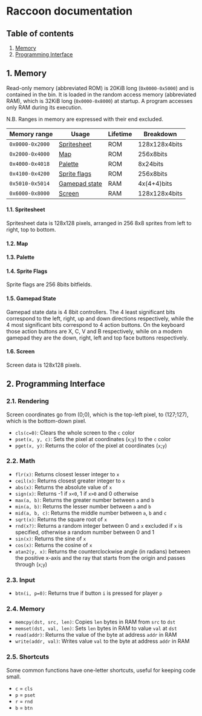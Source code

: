 # Raccoon documentation

## Table of contents
1. [Memory](#1-memory)
2. [Programming Interface](#2-programming-interface)

## 1. Memory

Read-only memory (abbreviated ROM) is 20KiB long (`0x0000-0x5000`) and is contained in the bin. It is loaded in the random access memory (abbreviated RAM), which is 32KiB long (`0x0000-0x8000`) at startup. A program accesses only RAM during its execution.

N.B. Ranges in memory are expressed with their end excluded. 

| Memory range | Usage | Lifetime | Breakdown
| --- | --- | --- | ---
| `0x0000-0x2000` | [Spritesheet](#11-spritesheet) | ROM | 128x128x4bits
| `0x2000-0x4000` | [Map](#12-map) | ROM | 256x8bits
| `0x4000-0x4018` | [Palette](#13-palette) | ROM | 8x24bits
| `0x4100-0x4200` | [Sprite flags](#14-sprite-flags) | ROM | 256x8bits
| `0x5010-0x5014` | [Gamepad state](#15-gamepad-state) | RAM | 4x(4+4)bits
| `0x6000-0x8000` | [Screen](#16-screen) | RAM | 128x128x4bits

#### 1.1. Spritesheet

Spritesheet data is 128x128 pixels, arranged in 256 8x8 sprites from left to right, top to bottom.

#### 1.2. Map

#### 1.3. Palette

#### 1.4. Sprite Flags

Sprite flags are 256 8bits bitfields.

#### 1.5. Gamepad State

Gamepad state data is 4 8bit controllers. The 4 least significant bits correspond to the left, right, up and down directions respectively, while the 4 most significant bits correspond to 4 action buttons. On the keyboard those action buttons are X, C, V and B respectively, while on a modern gamepad they are the down, right, left and top face buttons respectively.

#### 1.6. Screen

Screen data is 128x128 pixels.

## 2. Programming Interface

### 2.1. Rendering

Screen coordinates go from (0;0), which is the top-left pixel, to (127;127), which is the bottom-down pixel.

- `cls(c=0)`: Clears the whole screen to the `c` color
- `pset(x, y, c)`: Sets the pixel at coordinates (`x`;`y`) to the `c` color
- `pget(x, y)`: Returns the color of the pixel at coordinates (`x`;`y`)

### 2.2. Math

- `flr(x)`: Returns closest lesser integer to `x`
- `ceil(x)`: Returns closest greater integer to `x`
- `abs(x)`: Returns the absolute value of `x`
- `sign(x)`: Returns -1 if `x<0`, 1 if `x>0` and 0 otherwise
- `max(a, b)`: Returns the greater number between `a` and `b`
- `min(a, b)`: Returns the lesser number between `a` and `b`
- `mid(a, b, c)`: Returns the middle number between `a`, `b` and `c`
- `sqrt(x)`: Returns the square root of `x`
- `rnd(x?)`: Returns a random integer between 0 and `x` excluded if `x` is specified, otherwise a random number between 0 and 1
- `sin(x)`: Returns the sine of `x`
- `cos(x)`: Returns the cosine of `x`
- `atan2(y, x)`: Returns the counterclockwise angle (in radians) between the positive x-axis and the ray that starts from the origin and passes through (`x`;`y`)

### 2.3. Input

- `btn(i, p=0)`: Returns true if button `i` is pressed for player `p`

### 2.4. Memory

- `memcpy(dst, src, len)`: Copies `len` bytes in RAM from `src` to `dst`
- `memset(dst, val, len)`: Sets `len` bytes in RAM to value `val` at `dst`
- `read(addr)`: Returns the value of the byte at address `addr` in RAM
- `write(addr, val)`: Writes value `val` to the byte at address `addr` in RAM

### 2.5. Shortcuts

Some common functions have one-letter shortcuts, useful for keeping code small.

- `c` = `cls`
- `p` = `pset`
- `r` = `rnd`
- `b` = `btn`

